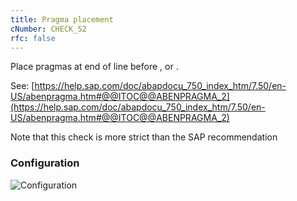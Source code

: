 ```yaml
---
title: Pragma placement
cNumber: CHECK_52
rfc: false
---
```


Place pragmas at end of line before , or .

See:
[https://help.sap.com/doc/abapdocu_750_index_htm/7.50/en-US/abenpragma.htm#@@ITOC@@ABENPRAGMA_2](https://help.sap.com/doc/abapdocu_750_index_htm/7.50/en-US/abenpragma.htm#@@ITOC@@ABENPRAGMA_2)

Note that this check is more strict than the SAP recommendation

### Configuration
![Configuration](/img/default_conf.png)
